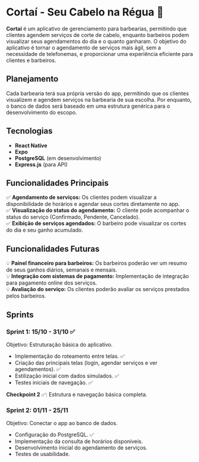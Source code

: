 # Cortaí - Seu Cabelo na Régua 📏

**Cortaí** é um aplicativo de gerenciamento para barbearias, permitindo que clientes agendem serviços de corte de cabelo, enquanto barbeiros podem visualizar seus agendamentos do dia e o quanto ganharam. O objetivo do aplicativo é tornar o agendamento de serviços mais ágil, sem a necessidade de telefonemas, e proporcionar uma experiência eficiente para clientes e barbeiros.

## Planejamento

Cada barbearia terá sua própria versão do app, permitindo que os clientes visualizem e agendem serviços na barbearia de sua escolha. Por enquanto, o banco de dados será baseado em uma estrutura genérica para o desenvolvimento do escopo.

## Tecnologias

- **React Native**
- **Expo**
- **PostgreSQL** (em desenvolvimento)
- **Express.js** (para API)

## Funcionalidades Principais

✅ **Agendamento de serviços:** Os clientes podem visualizar a disponibilidade de horários e agendar seus cortes diretamente no app.  
✅ **Visualização do status do agendamento:** O cliente pode acompanhar o status do serviço (Confirmado, Pendente, Cancelado).  
✅ **Exibição de serviços agendados:** O barbeiro pode visualizar os cortes do dia e seu ganho acumulado.

## Funcionalidades Futuras

💡 **Painel financeiro para barbeiros:** Os barbeiros poderão ver um resumo de seus ganhos diários, semanais e mensais.  
💡 **Integração com sistemas de pagamento:** Implementação de integração para pagamento online dos serviços.  
💡 **Avaliação do serviço:** Os clientes poderão avaliar os serviços prestados pelos barbeiros.

## Sprints

### Sprint 1: 15/10 - 31/10 ✅

Objetivo: Estruturação básica do aplicativo.

- Implementação do roteamento entre telas. ✅
- Criação das principais telas (login, agendar serviços e ver agendamentos). ✅
- Estilização inicial com dados simulados. ✅
- Testes iniciais de navegação. ✅

**Checkpoint 2** ✅: Estrutura e navegação básica completa.

### Sprint 2: 01/11 - 25/11

Objetivo: Conectar o app ao banco de dados.

- Configuração do PostgreSQL. ✅
- Implementação da consulta de horários disponíveis.
- Desenvolvimento inicial do agendamento de serviços.
- Testes de usabilidade.
